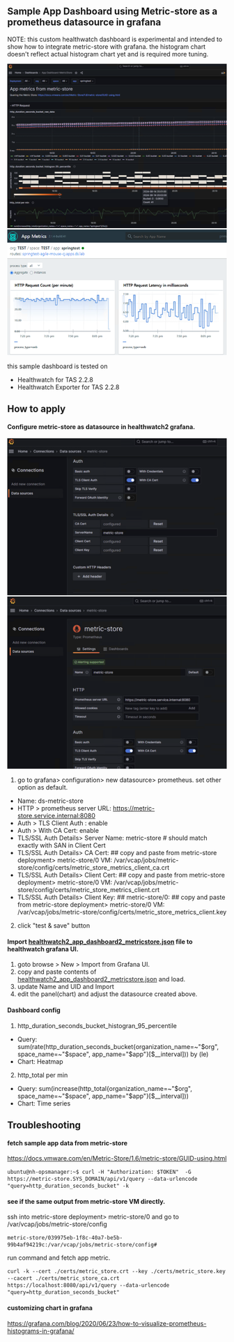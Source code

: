 ## Sample App Dashboard using Metric-store as a prometheus datasource in grafana

NOTE: this custom healthwatch dashboard is experimental and intended to show how to integrate metric-store with grafana.
the histogram chart doesn't reflect actual histogram chart yet and is required more tuning.


![image](./healthwatch2_app_dashboard2_metricstore3.png)
![image](./healthwatch2_app_dashboard2_metricstore4.png)

this sample dashboard is tested on 
- Healthwatch for TAS 2.2.8 
- Healthwatch Exporter for TAS 2.2.8

## How to apply

#### Configure metric-store as datasource in healthwatch2 grafana.
![image](./healthwatch2_app_dashboard2_metricstore2.png)
![image](./healthwatch2_app_dashboard2_metricstore1.png)

1. go to grafana> configuration> new datasource> prometheus. set other option as default.
- Name: ds-metric-store
- HTTP > prometheus server URL: https://metric-store.service.internal:8080
- Auth > TLS Client Auth : enable
- Auth > With CA Cert: enable
- TLS/SSL Auth Details> Server Name: metric-store # should match exactly with SAN in Client Cert
- TLS/SSL Auth Details> CA Cert: ## copy and paste from metric-store deployment> metric-store/0 VM: /var/vcap/jobs/metric-store/config/certs/metric_store_metrics_client_ca.crt 
- TLS/SSL Auth Details> Client Cert: ## copy and paste from metric-store deployment> metric-store/0 VM: /var/vcap/jobs/metric-store/config/certs/metric_store_metrics_client.crt
- TLS/SSL Auth Details> Client Key: ## metric-store/0: ## copy and paste from metric-store deployment> metric-store/0 VM: /var/vcap/jobs/metric-store/config/certs/metric_store_metrics_client.key

2. click "test & save" button

#### Import [healthwatch2_app_dashboard2_metricstore.json](healthwatch2_app_dashboard2_metricstore.json) file to healthwatch grafana UI.

1. goto browse > New > Import from Grafana UI.
2. copy and paste contents of [healthwatch2_app_dashboard2_metricstore.json](healthwatch2_app_dashboard2_metricstore.json) and load.
3. update Name and UID and Import
4. edit the panel(chart) and adjust the datasource created above.

#### Dashboard config

1. http_duration_seconds_bucket_histogran_95_percentile
- Query: sum(rate(http_duration_seconds_bucket{organization_name=~"$org", space_name=~"$space", app_name="$app"}[$__interval])) by (le)
- Chart: Heatmap


2. http_total per min
- Query: sum(increase(http_total{organization_name=~"$org", space_name=~"$space", app_name="$app"}[$__interval]))
- Chart: Time series

## Troubleshooting
#### fetch sample app data from  metric-store
https://docs.vmware.com/en/Metric-Store/1.6/metric-store/GUID-using.html

```
ubuntu@nh-opsmanager:~$ curl -H "Authorization: $TOKEN"  -G https://metric-store.SYS_DOMAIN/api/v1/query --data-urlencode "query=http_duration_seconds_bucket" -k 
```

#### see if the same output from metric-store VM directly.
ssh into metric-store deployment> metric-store/0 and go to /var/vcap/jobs/metric-store/config
```
metric-store/039975eb-1f8c-40a7-be5b-99b4af94219c:/var/vcap/jobs/metric-store/config# 
```
run command and fetch app metric.
```
curl -k --cert ./certs/metric_store.crt --key ./certs/metric_store.key --cacert ./certs/metric_store_ca.crt https://localhost:8080/api/v1/query --data-urlencode "query=http_duration_seconds_bucket" 
```

#### customizing chart in grafana
https://grafana.com/blog/2020/06/23/how-to-visualize-prometheus-histograms-in-grafana/

